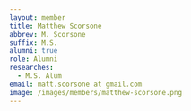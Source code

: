 ```yaml
---
layout: member
title: Matthew Scorsone
abbrev: M. Scorsone
suffix: M.S.
alumni: true
role: Alumni
researches:
  - M.S. Alum
email: matt.scorsone at gmail.com
image: /images/members/matthew-scorsone.png
---
```

